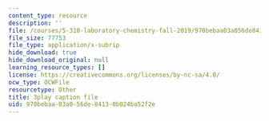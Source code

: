 ```yaml
---
content_type: resource
description: ''
file: /courses/5-310-laboratory-chemistry-fall-2019/970bebaa03a056de84130b024ba52f2e_J23egLCM2tc.srt
file_size: 77753
file_type: application/x-subrip
hide_download: true
hide_download_original: null
learning_resource_types: []
license: https://creativecommons.org/licenses/by-nc-sa/4.0/
ocw_type: OCWFile
resourcetype: Other
title: 3play caption file
uid: 970bebaa-03a0-56de-8413-0b024ba52f2e
---
```

